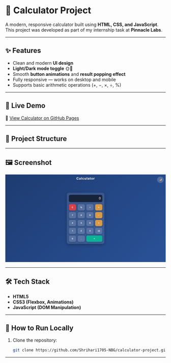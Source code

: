 # 🧮 Calculator Project

A modern, responsive calculator built using **HTML, CSS, and JavaScript**.  
This project was developed as part of my internship task at **Pinnacle Labs**.

---

## ✨ Features
- Clean and modern **UI design**
- **Light/Dark mode toggle** 🌞🌙
- Smooth **button animations** and **result popping effect**
- Fully responsive — works on desktop and mobile
- Supports basic arithmetic operations (+, −, ×, ÷, %)

---

## 🚀 Live Demo
🔗 [View Calculator on GitHub Pages](https://shrihari1705-nbg.github.io/calculator-project/)  

---

## 📂 Project Structure

---

## 🖼️ Screenshot
![Calculator Screenshot](calculator-project/screenshot.png)

---

## 🛠️ Tech Stack
- **HTML5**
- **CSS3 (Flexbox, Animations)**
- **JavaScript (DOM Manipulation)**

---

## 📌 How to Run Locally
1. Clone the repository:
   ```bash
   git clone https://github.com/Shrihari1705-NBG/calculator-project.git

---
